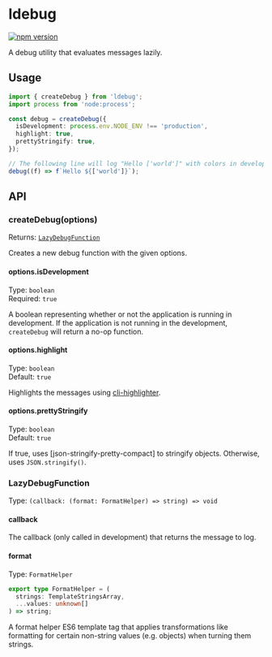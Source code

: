 # ldebug

[![npm version](https://img.shields.io/npm/v/ldebug)](https://npmjs.com/package/ldebug)

A debug utility that evaluates messages lazily.

## Usage

```typescript
import { createDebug } from 'ldebug';
import process from 'node:process';

const debug = createDebug({
  isDevelopment: process.env.NODE_ENV !== 'production',
  highlight: true,
  prettyStringify: true,
});

// The following line will log "Hello ['world']" with colors in development and do nothing in production (the template string won't be evaluated either).
debug((f) => f`Hello ${['world']}`);
```

## API

### createDebug(options)

Returns: [`LazyDebugFunction`](#lazydebugfunction)

Creates a new debug function with the given options.

#### options.isDevelopment

Type: `boolean`\
Required: `true`

A boolean representing whether or not the application is running in development. If the application is not running in the development, `createDebug` will return a no-op function.

#### options.highlight

Type: `boolean`\
Default: `true`

Highlights the messages using [cli-highlighter](https://github.com/leonzalion/cli-highlighter).

#### options.prettyStringify

Type: `boolean`\
Default: `true`

If true, uses [json-stringify-pretty-compact] to stringify objects. Otherwise, uses `JSON.stringify()`.

### LazyDebugFunction

Type: `(callback: (format: FormatHelper) => string) => void`

#### callback

The callback (only called in development) that returns the message to log.

#### format

Type: `FormatHelper`

```typescript
export type FormatHelper = (
  strings: TemplateStringsArray,
  ...values: unknown[]
) => string;
```

A format helper ES6 template tag that applies transformations like formatting for certain non-string values (e.g. objects) when turning them strings.

